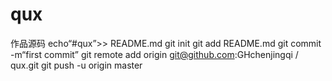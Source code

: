 # qux
作品源码
echo“#qux”>> README.md 
git init 
git add README.md 
git commit -m“first commit” 
git remote add origin git@github.com:GHchenjingqi / qux.git
 git push -u origin master
